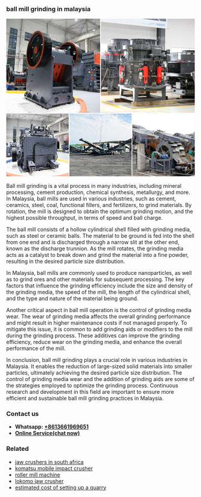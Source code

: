<h3>ball mill grinding in malaysia</h3><img src='1706767805.jpg' alt=''><p>Ball mill grinding is a vital process in many industries, including mineral processing, cement production, chemical synthesis, metallurgy, and more. In Malaysia, ball mills are used in various industries, such as cement, ceramics, steel, coal, functional fillers, and fertilizers, to grind materials. By rotation, the mill is designed to obtain the optimum grinding motion, and the highest possible throughput, in terms of speed and ball charge.</p><p>The ball mill consists of a hollow cylindrical shell filled with grinding media, such as steel or ceramic balls. The material to be ground is fed into the shell from one end and is discharged through a narrow slit at the other end, known as the discharge trunnion. As the mill rotates, the grinding media acts as a catalyst to break down and grind the material into a fine powder, resulting in the desired particle size distribution.</p><p>In Malaysia, ball mills are commonly used to produce nanoparticles, as well as to grind ores and other materials for subsequent processing. The key factors that influence the grinding efficiency include the size and density of the grinding media, the speed of the mill, the length of the cylindrical shell, and the type and nature of the material being ground.</p><p>Another critical aspect in ball mill operation is the control of grinding media wear. The wear of grinding media affects the overall grinding performance and might result in higher maintenance costs if not managed properly. To mitigate this issue, it is common to add grinding aids or modifiers to the mill during the grinding process. These additives can improve the grinding efficiency, reduce wear on the grinding media, and enhance the overall performance of the mill.</p><p>In conclusion, ball mill grinding plays a crucial role in various industries in Malaysia. It enables the reduction of large-sized solid materials into smaller particles, ultimately achieving the desired particle size distribution. The control of grinding media wear and the addition of grinding aids are some of the strategies employed to optimize the grinding process. Continuous research and development in this field are important to ensure more efficient and sustainable ball mill grinding practices in Malaysia.</p><h3>Contact us</h3><ul><li><strong>Whatsapp:&nbsp;<a href="https://wa.me/8613661969651">+8613661969651</a></strong></li><li><a href="https://swt.shibang-china.com/?git&amp;zhl&amp;ball mill grinding in malaysia"><strong>Online Service(chat now)</strong></a></li></ul><h3>Related</h3><ul><li><a href='jaw crushers in south africa.md'>jaw crushers in south africa</a></li><li><a href='komatsu mobile impact crusher.md'>komatsu mobile impact crusher</a></li><li><a href='roller mill machine.md'>roller mill machine</a></li><li><a href='lokomo jaw crusher.md'>lokomo jaw crusher</a></li><li><a href='estimated cost of setting up a quarry.md'>estimated cost of setting up a quarry</a></li></ul>